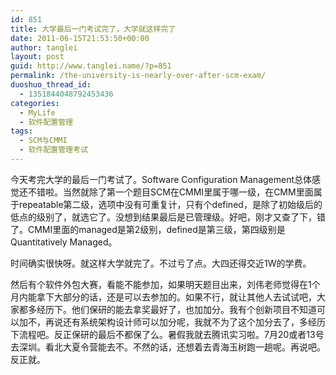 ```yaml
---
id: 851
title: 大学最后一门考试完了，大学就这样完了
date: 2011-06-15T21:53:50+00:00
author: tanglei
layout: post
guid: http://www.tanglei.name/?p=851
permalink: /the-university-is-nearly-over-after-scm-exam/
duoshuo_thread_id:
  - 1351844048792453436
categories:
  - MyLife
  - 软件配置管理
tags:
  - SCM与CMMI
  - 软件配置管理考试
---
```

今天考完大学的最后一门考试了。Software Configuration Management总体感觉还不错啦。当然就除了第一个题目SCM在CMMI里属于哪一级，在CMM里面属于repeatable第二级，选项中没有可重复计，只有个defined，是除了初始级后的低点的级别了，就选它了。没想到结果最后是已管理级。好吧，刚才又查了下，错了。CMMI里面的managed是第2级别，defined是第三级，第四级别是 Quantitatively Managed。

时间确实很快呀。就这样大学就完了。不过亏了点。大四还得交近1W的学费。

然后有个软件外包大赛，看能不能参加，如果明天题目出来，刘伟老师觉得在1个月内能拿下大部分的话，还是可以去参加的。如果不行，就让其他人去试试吧，大家都多经历下。他们保研的能去拿奖最好了，也加加分。我有个创新项目不知道可以加不，再说还有系统架构设计师可以加分呢，我就不为了这个加分去了，多经历下流程吧。反正保研的最后不都保了么。暑假我就去腾讯实习啦。7月20或者13号去深圳。看北大夏令营能去不。不然的话，还想着去青海玉树跑一趟呢。再说吧。反正就。